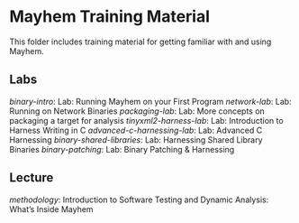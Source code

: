 # Mayhem Training Material

This folder includes training material for getting familiar with and using
Mayhem. 

## Labs
*binary-intro*: Lab: Running Mayhem on your First Program
*network-lab*: Lab: Running on Network Binaries
*packaging-lab*: Lab: More concepts on packaging a target for analysis
*tinyxml2-harness-lab*: Lab: Introduction to Harness Writing in C
*advanced-c-harnessing-lab*: Lab: Advanced C Harnessing
*binary-shared-libraries*: Lab: Harnessing Shared Library Binaries
*binary-patching*: Lab: Binary Patching & Harnessing

## Lecture
*methodology*: Introduction to Software Testing and Dynamic Analysis: What’s Inside Mayhem

